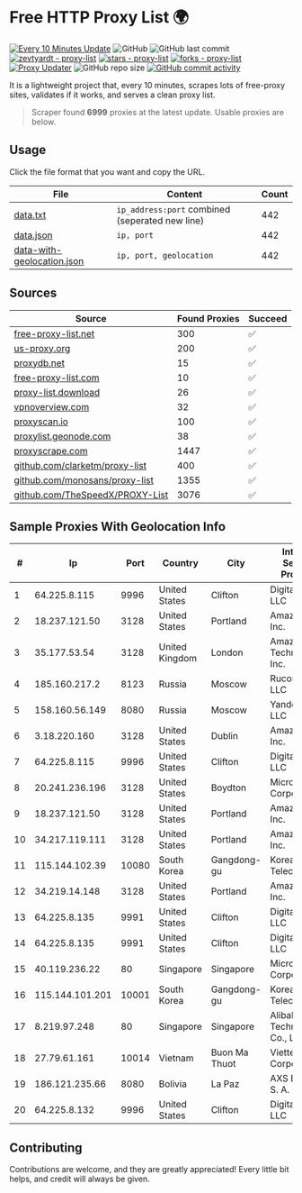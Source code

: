 
# Free HTTP Proxy List 🌍

[![Every 10 Minutes Update](https://github.com/mertguvencli/http-proxy-list/actions/workflows/main.yml/badge.svg?branch=main)](https://github.com/mertguvencli/http-proxy-list/actions/workflows/main.yml)
![GitHub](https://img.shields.io/github/license/mertguvencli/http-proxy-list)
![GitHub last commit](https://img.shields.io/github/last-commit/mertguvencli/http-proxy-list)
[![zevtyardt - proxy-list](https://img.shields.io/static/v1?label=zevtyardt&message=proxy-list&color=blue&logo=github)](https://github.com/zevtyardt/proxy-list "Go to GitHub repo")
[![stars - proxy-list](https://img.shields.io/github/stars/zevtyardt/proxy-list?style=social)](https://github.com/zevtyardt/proxy-list)
[![forks - proxy-list](https://img.shields.io/github/forks/zevtyardt/proxy-list?style=social)](https://github.com/zevtyardt/proxy-list)
[![Proxy Updater](https://github.com/zevtyardt/proxy-list/workflows/Proxy%20Updater/badge.svg)](https://github.com/zevtyardt/proxy-list/actions?query=workflow:"Proxy+Updater")
![GitHub repo size](https://img.shields.io/github/repo-size/zevtyardt/proxy-list)
[![GitHub commit activity](https://img.shields.io/github/commit-activity/m/zevtyardt/proxy-list?logo=commits)](https://github.com/zevtyardt/proxy-list/commits/main)

It is a lightweight project that, every 10 minutes, scrapes lots of free-proxy sites, validates if it works, and serves a clean proxy list.

> Scraper found **6999** proxies at the latest update. Usable proxies are below.

## Usage

Click the file format that you want and copy the URL.

|File|Content|Count|
|----|-------|-----|
|[data.txt](https://raw.githubusercontent.com/mertguvencli/http-proxy-list/main/proxy-list/data.txt)|`ip_address:port` combined (seperated new line)|442|
|[data.json](https://raw.githubusercontent.com/mertguvencli/http-proxy-list/main/proxy-list/data.json)|`ip, port`|442|
|[data-with-geolocation.json](https://raw.githubusercontent.com/mertguvencli/http-proxy-list/main/proxy-list/data-with-geolocation.json)|`ip, port, geolocation`|442|

## Sources

|Source|Found Proxies|Succeed|
|------|-------------|-------|
|[free-proxy-list.net](https://free-proxy-list.net)|300|✅|
|[us-proxy.org](https://www.us-proxy.org)|200|✅|
|[proxydb.net](http://proxydb.net)|15|✅|
|[free-proxy-list.com](https://free-proxy-list.com/?page=&port=&type%5B%5D=http&type%5B%5D=https&up_time=0&search=Search)|10|✅|
|[proxy-list.download](https://www.proxy-list.download/HTTP)|26|✅|
|[vpnoverview.com](https://vpnoverview.com/privacy/anonymous-browsing/free-proxy-servers)|32|✅|
|[proxyscan.io](https://www.proxyscan.io)|100|✅|
|[proxylist.geonode.com](https://proxylist.geonode.com/api/proxy-list?limit=300&page=1&sort_by=lastChecked&sort_type=desc&protocols=http,https)|38|✅|
|[proxyscrape.com](https://api.proxyscrape.com/v2/?request=displayproxies&protocol=http&timeout=10000&country=all&ssl=all&anonymity=all)|1447|✅|
|[github.com/clarketm/proxy-list](https://raw.githubusercontent.com/clarketm/proxy-list/master/proxy-list-raw.txt)|400|✅|
|[github.com/monosans/proxy-list](https://raw.githubusercontent.com/monosans/proxy-list/main/proxies/http.txt)|1355|✅|
|[github.com/TheSpeedX/PROXY-List](https://raw.githubusercontent.com/TheSpeedX/PROXY-List/master/http.txt)|3076|✅|


## Sample Proxies With Geolocation Info

|#|Ip|Port|Country|City|Internet Service Provider|
|-|--|----|-------|----|-------------------------|
|1|64.225.8.115|9996|United States|Clifton|DigitalOcean, LLC|
|2|18.237.121.50|3128|United States|Portland|Amazon.com, Inc.|
|3|35.177.53.54|3128|United Kingdom|London|Amazon Technologies Inc.|
|4|185.160.217.2|8123|Russia|Moscow|Rucomtech LLC|
|5|158.160.56.149|8080|Russia|Moscow|Yandex.Cloud LLC|
|6|3.18.220.160|3128|United States|Dublin|Amazon.com, Inc.|
|7|64.225.8.115|9996|United States|Clifton|DigitalOcean, LLC|
|8|20.241.236.196|3128|United States|Boydton|Microsoft Corporation|
|9|18.237.121.50|3128|United States|Portland|Amazon.com, Inc.|
|10|34.217.119.111|3128|United States|Portland|Amazon.com, Inc.|
|11|115.144.102.39|10080|South Korea|Gangdong-gu|Korea Telecom|
|12|34.219.14.148|3128|United States|Portland|Amazon.com, Inc.|
|13|64.225.8.135|9991|United States|Clifton|DigitalOcean, LLC|
|14|64.225.8.135|9991|United States|Clifton|DigitalOcean, LLC|
|15|40.119.236.22|80|Singapore|Singapore|Microsoft Corporation|
|16|115.144.101.201|10001|South Korea|Gangdong-gu|Korea Telecom|
|17|8.219.97.248|80|Singapore|Singapore|Alibaba (US) Technology Co., Ltd.|
|18|27.79.61.161|10014|Vietnam|Buon Ma Thuot|Viettel Corporation|
|19|186.121.235.66|8080|Bolivia|La Paz|AXS Bolivia S. A.|
|20|64.225.8.132|9996|United States|Clifton|DigitalOcean, LLC|



## Contributing

Contributions are welcome, and they are greatly appreciated! Every
little bit helps, and credit will always be given.

